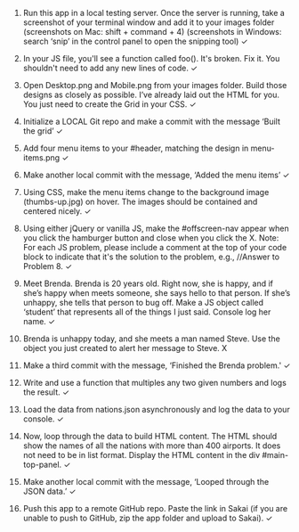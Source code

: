 1. Run this app in a local testing server. Once the server is running, take a screenshot of your terminal window and add it to your images folder (screenshots on Mac: shift + command + 4) (screenshots in Windows: search ‘snip’ in the control panel to open the snipping tool) ✓

2. In your JS file, you'll see a function called foo(). It's broken. Fix it. You shouldn't need to add any new lines of code. ✓

3. Open Desktop.png and Mobile.png from your images folder. Build those designs as closely as possible. I’ve already laid out the HTML for you. You just need to create the Grid in your CSS. ✓

4. Initialize a LOCAL Git repo and make a commit with the message ‘Built the grid’ ✓

5. Add four menu items to your #header, matching the design in menu-items.png ✓

6. Make another local commit with the message, ‘Added the menu items’ ✓

7. Using CSS, make the menu items change to the background image (thumbs-up.jpg) on hover. The images should be contained and centered nicely. ✓

8. Using either jQuery or vanilla JS, make the #offscreen-nav appear when you click the hamburger button and close when you click the X. Note: For each JS problem, please include a comment at the top of your code block to indicate that it's the solution to the problem, e.g., //Answer to Problem 8. ✓

9. Meet Brenda. Brenda is 20 years old. Right now, she is happy, and if she’s happy when meets someone, she says hello to that person. If she’s unhappy, she tells that person to bug off. Make a JS object called ‘student’ that represents all of the things I just said. Console log her name. ✓

10. Brenda is unhappy today, and she meets a man named Steve. Use the object you just created to alert her message to Steve. X

11. Make a third commit with the message, ‘Finished the Brenda problem.' ✓

12. Write and use a function that multiples any two given numbers and logs the result. ✓

13. Load the data from nations.json asynchronously and log the data to your console. ✓

14. Now, loop through the data to build HTML content. The HTML should show the names of all the nations with more than 400 airports. It does not need to be in list format. Display the HTML content in the div #main-top-panel. ✓

15. Make another local commit with the message, ‘Looped through the JSON data.’ ✓

16. Push this app to a remote GitHub repo. Paste the link in Sakai (if you are unable to push to GitHub, zip the app folder and upload to Sakai). ✓
